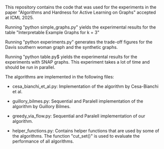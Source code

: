 This repository contains the code that was used for the experiments in the paper "Algorithms and Hardness for Active Learning on Graphs" accepted at ICML 2025.

Running "python simple_graphs.py" yields the experimental results for the table "Interpretable Example Graphs for k = 3"

Running "python experiments.py" generates the trade-off figures for the Davis southern woman graph and the synthetic graphs. 

Running "python table.py$ yields the experimental results for the experiments with SNAP graphs. This experiment takes a lot of time and should be run in parallel. 

The algorithms are implemented in the following files: 

- cesa_bianchi_et_al.py: Implementation of the algorithm by Cesa-Bianchi et al.

- guillory_bilmes.py: Sequential and Paralell implementation of the algorithm by Guillory Bilmes.

- greedy_via_flow.py: Sequential and Paralell implementation of our algorithm. 

- helper_functions.py: Contains helper functions that are used by some of the algorithms. The function "cut_set()" is used to evaluate the performance of all algorithms. 
